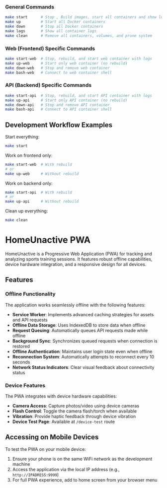 

### General Commands

```bash
make start      # Stop , Build images, start all containers and show logs
make up         # Start all Docker containers
make down       # Stop all Docker containers
make logs       # Show all container logs
make clean      # Remove all containers, volumes, and prune system
```

### Web (Frontend) Specific Commands

```bash
make start-web  # Stop, rebuild, and start web container with logs
make up-web     # Start only web container (no rebuild)
make down-web   # Stop and remove web container
make bash-web   # Connect to web container shell
```

### API (Backend) Specific Commands

```bash
make start-api  # Stop, rebuild, and start API container with logs
make up-api     # Start only API container (no rebuild)
make down-api   # Stop and remove API container
make bash-api   # Connect to API container shell
```

## Development Workflow Examples

Start everything:

```bash
make start
```

Work on frontend only:

```bash
make start-web  # With rebuild
# or
make up-web     # Without rebuild
```

Work on backend only:

```bash
make start-api  # With rebuild
# or
make up-api     # Without rebuild
```

Clean up everything:

```bash
make clean
```


# HomeUnactive PWA

HomeUnactive is a Progressive Web Application (PWA) for tracking and analyzing sports training sessions. It features robust offline capabilities, device hardware integration, and a responsive design for all devices.

## Features

### Offline Functionality

The application works seamlessly offline with the following features:

- **Service Worker**: Implements advanced caching strategies for assets and API requests
- **Offline Data Storage**: Uses IndexedDB to store data when offline
- **Request Queuing**: Automatically queues API requests made while offline
- **Background Sync**: Synchronizes queued requests when connection is restored
- **Offline Authentication**: Maintains user login state even when offline
- **Reconnection System**: Automatically attempts to reconnect every 10 seconds
- **Network Status Indicators**: Clear visual feedback about connectivity status

### Device Features

The PWA integrates with device hardware capabilities:

- **Camera Access**: Capture photos/video using device cameras
- **Flash Control**: Toggle the camera flash/torch when available
- **Vibration**: Provide haptic feedback through device vibration
- **Device Test Page**: Available at `/device-test` route

## Accessing on Mobile Devices

To test the PWA on your mobile device:

1. Ensure your phone is on the same WiFi network as the development machine
2. Access the application via the local IP address (e.g., `http://IPADRESS:9999`)
3. For full PWA experience, add to home screen from your browser menu